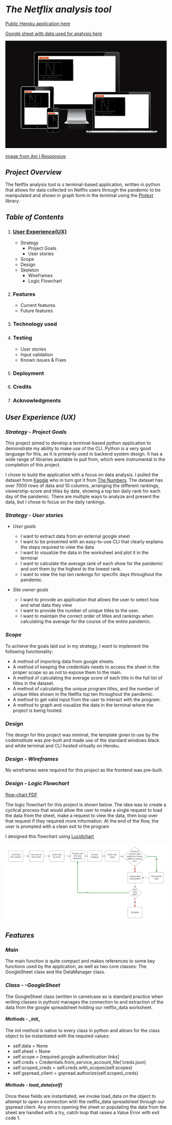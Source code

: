 # ***The Netflix analysis tool***
[Public Heroku application here](https://milestone3-mattm.herokuapp.com/)

[Google sheet with data used for analysis here](https://docs.google.com/spreadsheets/d/17R_6HWEAwSK1co3U75EFtQCfpvsylo-q3HqG1_y9ALw/edit#gid=0)

![am+i_responsive](assets/images/am_i_responsive.jpg)

[image from Am I Responsive](https://ui.dev/amiresponsive?url=https://milestone3-mattm.herokuapp.com/)

## ***Project Overview***
The Netflix analysis tool is s terminal-based application, written in python that allows for data collected on Netflix users through the pandemic to be manipulated and shown in graph form in the terminal using the [Plotext](https://pypi.org/project/plotext/) library.

## ***Table of Contents***
1. ### [User Experience(UX)](User)
    * Strategy
        * Project Goals
        * User stories
    * Scope
    * Design
    * Skeleton
        * Wireframes 
        * Logic Flowchart
2. ### Features
    * Current features
    * Future features
3. ### Technology used
4. ### Testing
    * User stories
    * Input validation
    * Known issues & Fixes
5.  ### Deployment
6. ### Credits
7. ### Acknowledgments

## ***User Experience (UX)***
### ***Strategy*** -  *Project Goals*
This project aimed to develop a terminal-based python application to demonstrate my ability to make use of the CLI. Python is a very good language for this, as it is primarily used in backend system design. It has a wide range of libraries available to pull from, which were instrumental in the completion of this project.

I chose to build the application with a focus on data analysis. I pulled the dataset from [Kaggle](https://www.kaggle.com/datasets/prasertk/netflix-daily-top-10-in-us) who in turn got it from [The Numbers](https://www.the-numbers.com/netflix-top-10). 
The dataset has over 7000 rows of data and 10 columns, arranging the different rankings, viewership-score and titles by date, showing a top ten daily rank for each day of the pandemic. There are multiple ways to analyze and present the data, but I chose to focus on the daily rankings.

### ***Strategy*** -  *User stories*
* *User goals*
    * I want to extract data from an external google sheet
    * I want to be presented with an easy-to-use CLI that clearly explains the steps required to view the data
    * I want to visualize the data in the worksheet and plot it in the terminal
    * I want to calculate the average rank of each show for the pandemic and sort them by the highest to the lowest rank.
    * I want to view the top ten rankings for specific days throughout the pandemic.

* *Site owner goals*
    * I want to provide an application that allows the user to select how and what data they view
    * I want to provide the number of unique titles to the user.
    * I want to maintain the correct order of titles and rankings when calculating the average for the course of the entire pandemic.

### ***Scope***
To achieve the goals laid out in my strategy, I want to implement the following functionality:
* A method of importing data from google sheets.
* A method of keeping the credentials needs to access the sheet in the proper scope so as not to expose them to the main.
* A method of calculating the average score of each title in the full list of titles in the dataset.
* A method of calculating the unique program titles, and the number of unique titles shown in the Netflix top ten throughout the pandemic.
* A method to get valid input from the user to interact with the program.
* A method to graph and visualize the data in the terminal where the project is being hosted. 

### ***Design*** 
The design for this project was minimal, the template given to use by the codeinstitute was pre-built and made use of the standard windows black and white terminal and CLI hosted virtually on Heroku.

### ***Design - Wireframes*** 
No wireframes were required for this project as the frontend was pre-built.

### ***Design - Logic Flowchart***
[flow-chart PDF](assets/pdfs/milestone_3_flowchart.pdf)

The logic flowchart for this project is shown below. The idea was to create a cyclical process that would allow the user to make a single request to load the data from the sheet, make a request to view the data, then loop over that request if they required more information. At the end of the flow, the user is prompted with a clean exit to the program

I designed this flowchart using [Lucidchart](https://lucid.app/users/login#/login?referredProduct=lucidchart)

![[flow-chart image]](assets/images/flow-chart.jpg)

## ***Features***
### ***Main*** 
The main function is quite compact and makes references to some key functions used by the application, as well as two core classes: The GoogleSheet class and the DataManager class.

### ***Class - -GoogleSheet*** 
The GoogleSheet class (written in camelcase as is standard practice when writing classes in python) manages the connection to and extraction of the data from the google spreadsheet holding our netflix_data worksheet.

#### *Methods - \__init__*
The init method is native to every class in python and allows for the class object to be instantiated with the required values:
* self.data = None
* self.sheet = None
* self.scope = [required google authentication links]
* self.creds = Credentials.from_service_account_file('creds.json)
* self.scoped_creds = self.creds.with_scopes(self.scopes)
* self.gspread_client = gspread.authorize(self.scoped_creds)
#### *Methods - load_data(self)*
Once these fields are instantiated, we invoke load_data on the object to attempt to open a connection with the netflix_data spreadsheet through our gspread client. Any errors opening the sheet or populating the data from the sheet are handled with a try, catch loop that raises a Value Error with exit code 1.